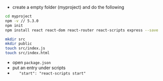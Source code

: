 * create a empty folder (myproject) and do the following

```sh
cd myproject
npm -v // 5.3.0
npm init
npm install react react-dom react-router react-scripts express --save

mkdir src
mkdir public
touch src/index.js
touch src/index.html

```

* open `package.json`
* put an entry under scripts
* `    "start": "react-scripts start" `

